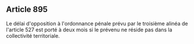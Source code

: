 Article 895
----
Le délai d'opposition à l'ordonnance pénale prévu par le troisième alinéa de
l'article 527 est porté à deux mois si le prévenu ne réside pas dans la
collectivité territoriale.
